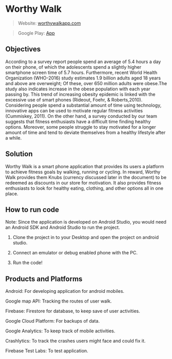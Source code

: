 # Worthy Walk

> Website: [worthywalkapp.com](http://worthywalkapp.com/)

> Google Play: [App](https://play.google.com/store/apps/details?id=worthywalk.example.com.worthywalk&fbclid=IwAR2Ba9o4z1MHh6XxvxOse-Kedc2g8EIySpPAcDd7W_0EN7pvEpH1sVEoiwg)

## Objectives
According to a survey report people spend an average of 5.4 hours a day on their phone, of which the adolescents spend a slightly higher smartphone screen time of 5.7 hours. Furthermore, recent World Health Organization (WHO-2016) study estimates 1.9 billion adults aged 18 years and above are overweight; Of these, over 650 million adults were obese.The study also indicates increase in the obese population with each year passing by. This trend of increasing obesity epidemic is linked with the excessive use of smart phones (Rideout, Foehr, & Roberts,2010). Considering people spend a substantial amount of time using technology, innovative apps can be used to motivate regular fitness activities (Cummiskey, 2011). On the other hand, a survey conducted by our team suggests that fitness enthusiasts have a difficult time finding healthy options. Moreover, some people struggle to stay motivated for a longer amount of time and tend to deviate themselves from a healthy lifestyle after a while. 

## Solution
Worthy Walk is a smart phone application that provides its users a platform to achieve fitness goals by walking, running or cycling. In reward, Worthy Walk provides them Knubs (currency discussed later in the document) to be redeemed as discounts in our store for motivation. It also provides fitness enthusiasts to look for healthy eating, clothing, and other options all in one place.

## How to run code

Note: Since the application is developed on Android Studio, you would need an Android SDK and Android Studio to run the project.

1. Clone the project in to your Desktop and open the project on android studio.

2. Connect an emulator or debug enabled phone with the PC.

3. Run the code!

## Products and Platforms
Android: For developing application for android mobiles.

Google map API: Tracking the routes of user walk. 

Firebase: Firestore for database, to keep save of user activities.

Google Cloud Platform: For backups of data.

Google Analytics: To keep track of mobile activities.

Crashlytics: To track the crashes users might face and could fix it.

Firebase Test Labs: To test application.
